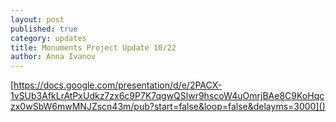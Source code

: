 ```yaml
---
layout: post
published: true
category: updates
title: Monuments Project Update 10/22
author: Anna Ivanov
---
```


[https://docs.google.com/presentation/d/e/2PACX-1vSUb3AfkLrAtPxUdkz7zx6c9P7K7qgwQSlwr9hscoW4uOmrjBAe8C9KoHqczx0wSbW6mwMNJZscn43m/pub?start=false&loop=false&delayms=3000]()
